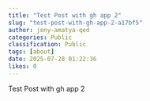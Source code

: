 ```yaml
---
title: "Test Post with gh app 2"
slug: "test-post-with-gh-app-2-a17bf5"
author: jeny-amatya-qed
categories: Public
classification: Public
tags: [about]
date: 2025-07-28 01:22:36 
likes: 0
---
```


Test Post with gh app 2